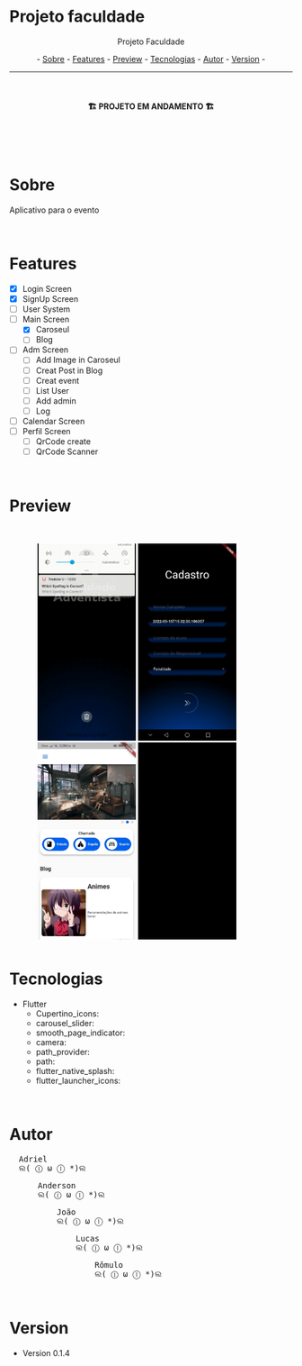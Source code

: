 # Projeto faculdade

<p align="center">Projeto Faculdade</p>

<p align="center"> -
  <a href="#sobre">Sobre</a> -
  <a href="#features">Features</a> -
  <a href="#preview">Preview</a> -
  <a href="#tecnologias">Tecnologias</a> -
  <a href="#autor">Autor</a> -
  <a href="#version">Version</a> -
</p>

---
<br>


<h4 align="center">🏗️ PROJETO EM ANDAMENTO 🏗️</h4>

<br>
<br>
<br>

# Sobre
<p>Aplicativo para o evento</p>

<br>

# Features
- [x] Login Screen
- [x] SignUp Screen
- [ ] User System
- [ ] Main Screen
  - [x] Caroseul
  - [ ] Blog
- [ ] Adm Screen
  - [ ] Add Image in Caroseul
  - [ ] Creat Post in Blog
  - [ ] Creat event
  - [ ] List User
  - [ ] Add admin
  - [ ] Log 
- [ ] Calendar Screen
- [ ] Perfil Screen
  - [ ] QrCode create
  - [ ] QrCode Scanner

<br>

# Preview
<div style="margin: 50px">
  <img  alt="Primeira tela" title="primeira tela" src="GitHub\FirstScreen.gif" height="350px" />
  <img style=""  alt="Tela de cadastro" title="Tela de cadastro" src="GitHub\SignUp_Screen.jpeg" height="350px" />
  <img style=""  alt="Tela principal" title="Tela principal" src="GitHub\MainScreen.jpeg" height="350px" />
  <img style=""  alt="Tela principal" title="Tela principal" src="GitHub\MainScreen_gif.gif" height="350px" />
</div>


# Tecnologias

- Flutter
  - Cupertino_icons:
  - carousel_slider:
  - smooth_page_indicator:
  - camera:
  - path_provider:
  - path:
  - flutter_native_splash: 
  - flutter_launcher_icons: 
  
<br>

# Autor
<pre>
  Adriel
  ଲ( ⓛ ω ⓛ *)ଲ
</pre>
<pre>
      Anderson
      ଲ( ⓛ ω ⓛ *)ଲ
</pre>
<pre>
          João
          ଲ( ⓛ ω ⓛ *)ଲ
</pre>
<pre>
              Lucas
              ଲ( ⓛ ω ⓛ *)ଲ
</pre>
<pre>
                  Rômulo
                  ଲ( ⓛ ω ⓛ *)ଲ
</pre>


<br>

# Version
- Version 0.1.4


